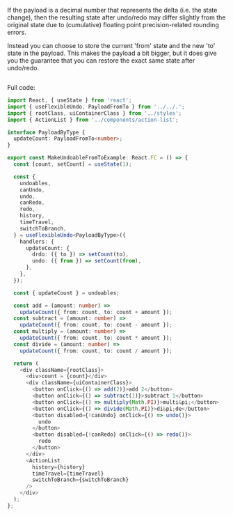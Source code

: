 If the payload is a decimal number that represents the delta (i.e. the state change), then the resulting state after undo/redo may differ slightly from the original state due to (cumulative) floating point precision-related rounding errors.

Instead you can choose to store the current 'from' state and the new 'to' state in the payload. This makes the payload a bit bigger, but it does give you the guarantee that you can restore the exact same state after undo/redo.

```typescript
```

Full code:

```typescript
import React, { useState } from 'react';
import { useFlexibleUndo, PayloadFromTo } from '../../.';
import { rootClass, uiContainerClass } from '../styles';
import { ActionList } from '../components/action-list';

interface PayloadByType {
  updateCount: PayloadFromTo<number>;
}

export const MakeUndoableFromToExample: React.FC = () => {
  const [count, setCount] = useState(1);

  const {
    undoables,
    canUndo,
    undo,
    canRedo,
    redo,
    history,
    timeTravel,
    switchToBranch,
  } = useFlexibleUndo<PayloadByType>({
    handlers: {
      updateCount: {
        drdo: ({ to }) => setCount(to),
        undo: ({ from }) => setCount(from),
      },
    },
  });

  const { updateCount } = undoables;

  const add = (amount: number) =>
    updateCount({ from: count, to: count + amount });
  const subtract = (amount: number) =>
    updateCount({ from: count, to: count - amount });
  const multiply = (amount: number) =>
    updateCount({ from: count, to: count * amount });
  const divide = (amount: number) =>
    updateCount({ from: count, to: count / amount });

  return (
    <div className={rootClass}>
      <div>count = {count}</div>
      <div className={uiContainerClass}>
        <button onClick={() => add(2)}>add 2</button>
        <button onClick={() => subtract(1)}>subtract 1</button>
        <button onClick={() => multiply(Math.PI)}>multi&pi;</button>
        <button onClick={() => divide(Math.PI)}>di&pi;de</button>
        <button disabled={!canUndo} onClick={() => undo()}>
          undo
        </button>
        <button disabled={!canRedo} onClick={() => redo()}>
          redo
        </button>
      </div>
      <ActionList
        history={history}
        timeTravel={timeTravel}
        switchToBranch={switchToBranch}
      />
    </div>
  );
};
```
